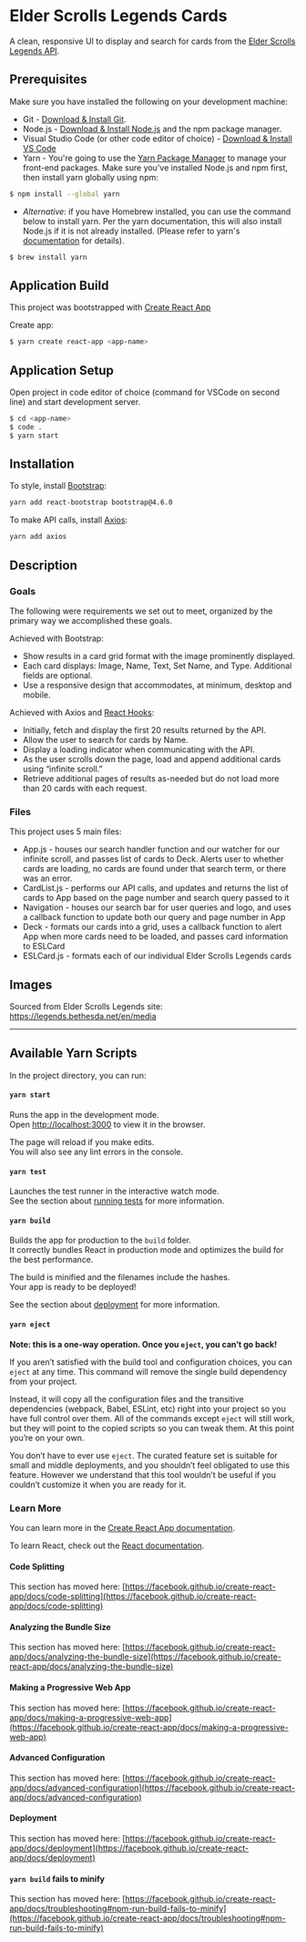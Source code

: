 # Elder Scrolls Legends Cards 
A clean, responsive UI to display and search for cards from the [Elder Scrolls Legends API](https://docs.elderscrollslegends.io/#api_v1cards_list).

## Prerequisites
Make sure you have installed the following on your development machine:
* Git - [Download & Install Git](https://git-scm.com/downloads). 
* Node.js - [Download & Install Node.js](https://nodejs.org/en/download/) and the npm package manager.
* Visual Studio Code (or other code editor of choice) - [Download & Install VS Code](https://code.visualstudio.com/download)
* Yarn - You're going to use the [Yarn Package Manager](https://classic.yarnpkg.com/en/) to manage your front-end packages. Make sure you've installed Node.js and npm first, then install yarn globally using npm:
```bash
$ npm install --global yarn
```
* _Alternative_: if you have Homebrew installed, you can use the command below to install yarn.  Per the yarn documentation, this will also install Node.js if it is not already installed. (Please refer to yarn's [documentation](https://classic.yarnpkg.com/en/) for details).  
```bash
$ brew install yarn
```

## Application Build
This project was bootstrapped with [Create React App](https://github.com/facebook/create-react-app)

Create app: 
```bash
$ yarn create react-app <app-name>
```

## Application Setup
Open project in code editor of choice (command for VSCode on second line) and start development server.

```bash
$ cd <app-name>
$ code .
$ yarn start
```

## Installation
To style, install [Bootstrap](https://react-bootstrap.netlify.app/getting-started/introduction/): 
```bash
yarn add react-bootstrap bootstrap@4.6.0
```

To make API calls, install [Axios](https://github.com/axios/axios): 
```bash
yarn add axios
```


## Description
### Goals
The following were requirements we set out to meet, organized by the primary way we accomplished these goals.

Achieved with Bootstrap:
* Show results in a card grid format with the image prominently displayed.
* Each card displays: Image, Name, Text, Set Name, and Type. Additional fields are optional.
* Use a responsive design that accommodates, at minimum, desktop and mobile.

Achieved with Axios and [React Hooks](https://reactjs.org/docs/hooks-reference.html):
* Initially, fetch and display the first 20 results returned by the API.
* Allow the user to search for cards by Name.
* Display a loading indicator when communicating with the API.
* As the user scrolls down the page, load and append additional cards using “infinite scroll.”
* Retrieve additional pages of results as-needed but do not load more than 20 cards with each request.

### Files
This project uses 5 main files:
* App.js - houses our search handler function and our watcher for our infinite scroll, and passes list of cards to Deck.  Alerts user to whether cards are loading, no cards are found under that search term, or there was an error. 
* CardList.js - performs our API calls, and updates and returns the list of cards to App based on the page number and search query passed to it
* Navigation - houses our search bar for user queries and logo, and uses a callback function to update both our query and page number in App
* Deck - formats our cards into a grid, uses a callback function to alert App when more cards need to be loaded, and passes card information to ESLCard
* ESLCard.js - formats each of our individual Elder Scrolls Legends cards

## Images
Sourced from Elder Scrolls Legends site: https://legends.bethesda.net/en/media

 - - -

## Available Yarn Scripts

In the project directory, you can run:

#### `yarn start`

Runs the app in the development mode.\
Open [http://localhost:3000](http://localhost:3000) to view it in the browser.

The page will reload if you make edits.\
You will also see any lint errors in the console.

#### `yarn test`

Launches the test runner in the interactive watch mode.\
See the section about [running tests](https://facebook.github.io/create-react-app/docs/running-tests) for more information.

#### `yarn build`

Builds the app for production to the `build` folder.\
It correctly bundles React in production mode and optimizes the build for the best performance.

The build is minified and the filenames include the hashes.\
Your app is ready to be deployed!

See the section about [deployment](https://facebook.github.io/create-react-app/docs/deployment) for more information.

#### `yarn eject`

**Note: this is a one-way operation. Once you `eject`, you can’t go back!**

If you aren’t satisfied with the build tool and configuration choices, you can `eject` at any time. This command will remove the single build dependency from your project.

Instead, it will copy all the configuration files and the transitive dependencies (webpack, Babel, ESLint, etc) right into your project so you have full control over them. All of the commands except `eject` will still work, but they will point to the copied scripts so you can tweak them. At this point you’re on your own.

You don’t have to ever use `eject`. The curated feature set is suitable for small and middle deployments, and you shouldn’t feel obligated to use this feature. However we understand that this tool wouldn’t be useful if you couldn’t customize it when you are ready for it.

### Learn More

You can learn more in the [Create React App documentation](https://facebook.github.io/create-react-app/docs/getting-started).

To learn React, check out the [React documentation](https://reactjs.org/).

#### Code Splitting

This section has moved here: [https://facebook.github.io/create-react-app/docs/code-splitting](https://facebook.github.io/create-react-app/docs/code-splitting)

#### Analyzing the Bundle Size

This section has moved here: [https://facebook.github.io/create-react-app/docs/analyzing-the-bundle-size](https://facebook.github.io/create-react-app/docs/analyzing-the-bundle-size)

#### Making a Progressive Web App

This section has moved here: [https://facebook.github.io/create-react-app/docs/making-a-progressive-web-app](https://facebook.github.io/create-react-app/docs/making-a-progressive-web-app)

#### Advanced Configuration

This section has moved here: [https://facebook.github.io/create-react-app/docs/advanced-configuration](https://facebook.github.io/create-react-app/docs/advanced-configuration)

#### Deployment

This section has moved here: [https://facebook.github.io/create-react-app/docs/deployment](https://facebook.github.io/create-react-app/docs/deployment)

#### `yarn build` fails to minify

This section has moved here: [https://facebook.github.io/create-react-app/docs/troubleshooting#npm-run-build-fails-to-minify](https://facebook.github.io/create-react-app/docs/troubleshooting#npm-run-build-fails-to-minify)
